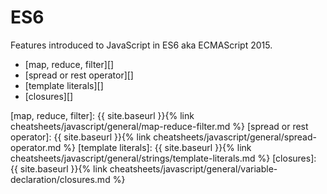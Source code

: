# ES6

Features introduced to JavaScript in ES6 aka ECMAScript 2015.

- [map, reduce, filter][]
- [spread or rest operator][]
- [template literals][]
- [closures][]

[map, reduce, filter]: {{ site.baseurl }}{% link cheatsheets/javascript/general/map-reduce-filter.md %}
[spread or rest operator]: {{ site.baseurl }}{% link cheatsheets/javascript/general/spread-operator.md %}
[template literals]: {{ site.baseurl }}{% link cheatsheets/javascript/general/strings/template-literals.md %}
[closures]: {{ site.baseurl }}{% link cheatsheets/javascript/general/variable-declaration/closures.md %}

